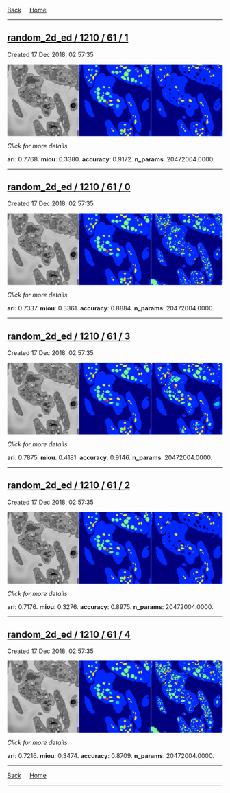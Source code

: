 
[Back](..)&nbsp;&nbsp;&nbsp;&nbsp;&nbsp;[Home](https://leapmanlab.github.io/snapshots)

---

<div class="summary"><a href="1"><h2>random_2d_ed / 1210 / 61 / 1</h2></a><p>Created 17 Dec 2018, 02:57:35
</p><a href="1"><img src="1/media/summary.png" align="center"></a><p>
<i>Click for more details</i>
</p></div>

**ari**: 0.7768. **miou**: 0.3380. **accuracy**: 0.9172. **n_params**: 20472004.0000. 

---

<div class="summary"><a href="0"><h2>random_2d_ed / 1210 / 61 / 0</h2></a><p>Created 17 Dec 2018, 02:57:35
</p><a href="0"><img src="0/media/summary.png" align="center"></a><p>
<i>Click for more details</i>
</p></div>

**ari**: 0.7337. **miou**: 0.3361. **accuracy**: 0.8884. **n_params**: 20472004.0000. 

---

<div class="summary"><a href="3"><h2>random_2d_ed / 1210 / 61 / 3</h2></a><p>Created 17 Dec 2018, 02:57:35
</p><a href="3"><img src="3/media/summary.png" align="center"></a><p>
<i>Click for more details</i>
</p></div>

**ari**: 0.7875. **miou**: 0.4181. **accuracy**: 0.9146. **n_params**: 20472004.0000. 

---

<div class="summary"><a href="2"><h2>random_2d_ed / 1210 / 61 / 2</h2></a><p>Created 17 Dec 2018, 02:57:35
</p><a href="2"><img src="2/media/summary.png" align="center"></a><p>
<i>Click for more details</i>
</p></div>

**ari**: 0.7176. **miou**: 0.3276. **accuracy**: 0.8975. **n_params**: 20472004.0000. 

---

<div class="summary"><a href="4"><h2>random_2d_ed / 1210 / 61 / 4</h2></a><p>Created 17 Dec 2018, 02:57:35
</p><a href="4"><img src="4/media/summary.png" align="center"></a><p>
<i>Click for more details</i>
</p></div>

**ari**: 0.7216. **miou**: 0.3474. **accuracy**: 0.8709. **n_params**: 20472004.0000. 

---

[Back](..)&nbsp;&nbsp;&nbsp;&nbsp;&nbsp;[Home](https://leapmanlab.github.io/snapshots)

---